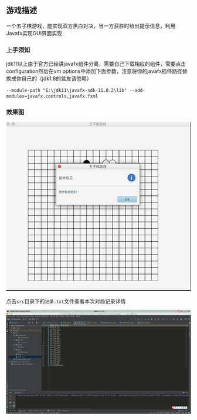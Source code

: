 ## 游戏描述

一个五子棋游戏，能实现双方黑白对决，当一方获胜时给出提示信息，利用Javafx实现GUI界面实现



### 上手须知

jdk11以上由于官方已经讲javafx组件分离，需要自己下载相应的组件，需要点击configuration然后在vm options中添加下面参数，注意将你的javafx插件路径替换成你自己的（jdk1.8的盆友请忽略）

```
--module-path "E:\jdk11\javafx-sdk-11.0.2\lib" --add-modules=javafx.controls,javafx.fxml
```



### 效果图



![](images/1.png)



点击`src`目录下的`记录.txt`文件查看本次对局记录详情

![](images/2.png)